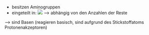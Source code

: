 - besitzen Aminogruppen
- eingeteilt in:
![](Pasted%20image%2020231026171220.png)
--> abhängig von den Anzahlen der Reste

--> sind Basen (reagieren basisch, sind aufgrund des Stickstoffatoms Protonenakzeptoren)